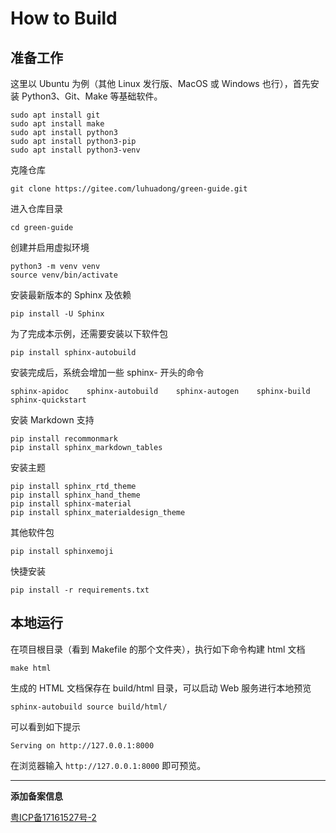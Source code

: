 # How to Build



## 准备工作

这里以 Ubuntu 为例（其他 Linux 发行版、MacOS 或 Windows 也行），首先安装 Python3、Git、Make 等基础软件。

```shell
sudo apt install git
sudo apt install make
sudo apt install python3
sudo apt install python3-pip
sudo apt install python3-venv
```

克隆仓库

```shell
git clone https://gitee.com/luhuadong/green-guide.git
```

进入仓库目录

```shell
cd green-guide
```

创建并启用虚拟环境

```shell
python3 -m venv venv
source venv/bin/activate
```

安装最新版本的 Sphinx 及依赖

```shell
pip install -U Sphinx
```

为了完成本示例，还需要安装以下软件包

```shell
pip install sphinx-autobuild
```

安装完成后，系统会增加一些 sphinx- 开头的命令

```shell
sphinx-apidoc    sphinx-autobuild    sphinx-autogen    sphinx-build    sphinx-quickstart
```

安装 Markdown 支持

```shell
pip install recommonmark
pip install sphinx_markdown_tables
```

安装主题

```shell
pip install sphinx_rtd_theme
pip install sphinx_hand_theme
pip install sphinx-material
pip install sphinx_materialdesign_theme
```

其他软件包

```shell
pip install sphinxemoji
```

快捷安装

```shell
pip install -r requirements.txt
```



## 本地运行

在项目根目录（看到 Makefile 的那个文件夹），执行如下命令构建 html 文档

```shell
make html
```

生成的 HTML 文档保存在 build/html 目录，可以启动 Web 服务进行本地预览

```shell
sphinx-autobuild source build/html/
```

可以看到如下提示

```shell
Serving on http://127.0.0.1:8000
```

在浏览器输入 `http://127.0.0.1:8000` 即可预览。


---

**添加备案信息**

<a href="https://beian.miit.gov.cn">粤ICP备17161527号-2</a>